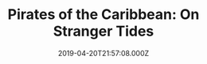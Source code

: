 ---
title: "Pirates of the Caribbean: On Stranger Tides"
year: 2011
date: 2019-04-20T21:57:08.000Z
permalink: /almanac/movies/2019-04-20-pirates-of-the-caribbean-on-stranger-tides/index.html
rating: 3
---